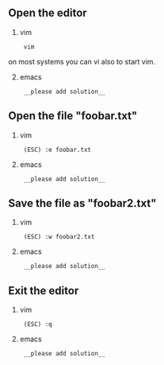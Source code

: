 Open the editor
---------------

1. vim

        vim

on most systems you can vi also to start vim.

2. emacs

        __pleaѕe add solution__

Open the file "foobar.txt"
--------------------------

1. vim

        (ESC) :e foobar.txt

2. emacs

        __pleaѕe add solution__


Save the file as "foobar2.txt"
------------------------------

1. vim

        (ESC) :w foobar2.txt

1. emacs

        __pleaѕe add solution__

Exit the editor
---------------

1. vim

        (ESC) :q

1. emacs

        __pleaѕe add solution__
